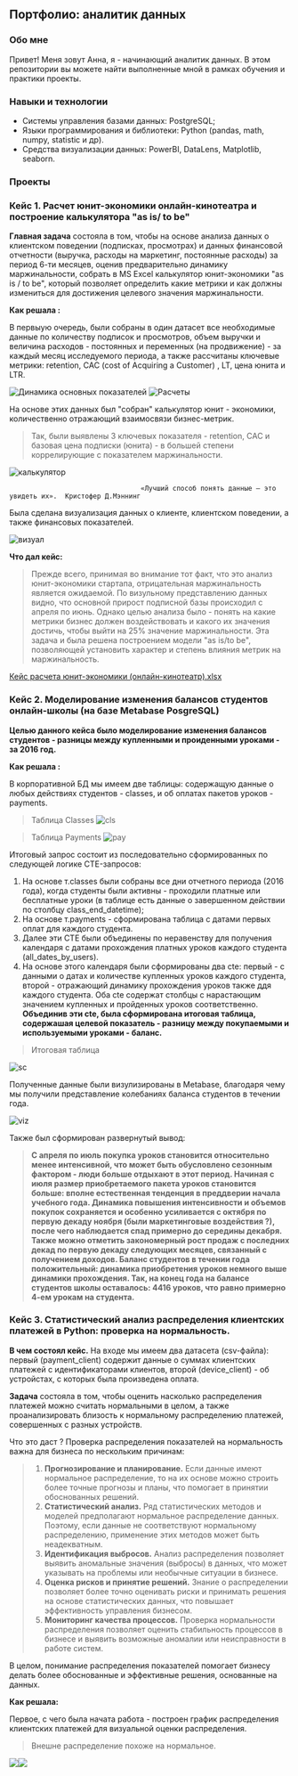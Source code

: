 ## Портфолио: аналитик данных
### Обо мне 

Привет! Меня зовут Анна, я - начинающий аналитик данных. 
В этом репозитории вы можете найти выполненные мной в рамках обучения и практики проекты.
<br>

### Навыки и технологии
- Системы управления базами данных: PostgreSQL;
- Языки программирования и библиотеки: Python (pandas, math, numpy, statistic и др).
- Средства визуализации данных: PowerBI, DataLens, Matplotlib, seaborn.

### Проекты 

### <p>  Кейс 1.  Расчет юнит-экономики онлайн-кинотеатра и построение калькулятора "as is/ to be" </p>

 __Главная задача__  состояла в том, чтобы на основе анализа данных о клиентском поведении (подписках, просмотрах) и данных финансовой отчетности (выручка, расходы на маркетинг, постоянные расходы) за период 6-ти месяцев, оценив предварительно динамику маржинальности, собрать в MS Excel калькулятор юнит-экономики "as is / to be", который позволяет определить какие метрики и как должны измениться для достижения целевого значения маржинальности. 
  
 __Как решала :__
<p> В первыую очередь, были собраны в один датасет все необходимые данные по количеству подписок и просмотров, объем выручки и величина расходов - постоянных и переменных (на продвижение) - за каждый месяц исследуемого периода, а также рассчитаны ключевые метрики: retention, CAC (cost of Acquiring a Customer) , LT, цена юнита и LTR. </p>

![Динамика основных показателей](/screen.png)
![Расчеты](/scr.png)
<p> На основе этих данных был "собран" калькулятор юнит - экономики, количественно отражающий взаимосвязи бизнес-метрик.</p>

> Так, были выявлены 3 ключевых показателя - retention, CAC и базовая цена подписки (юнита)  - в большей степени коррелирующие с показателем маржинальности. 


![калькулятор](/calcul.png)

                                     «Лучший способ понять данные — это увидеть их».  Кристофер Д.Мэннинг  
                                                                 
<p> Была сделана визуализация данных о клиенте, клиентском поведении, а также финансовых показателей. </p> 

![визуал](/vis.png)

__Что дал кейс:__
> Прежде всего, принимая во внимание тот факт, что это анализ юнит-экономики стартапа, отрицательная маржинальность является ожидаемой. По визульному представлению данных видно, что основной прирост подписной базы происходил с апреля по июнь.
> Однако целью анализа было - понять на какие метрики бизнес должен воздействовать и какого их значения достичь, чтобы выйти на 25% значение маржинальности. Эта задача и была решена построением модели "as is/to be", позволяющей установить характер и степень влияния метрик на маржинальность.

[Кейс расчета юнит-экономики (онлайн-кинотеатр).xlsx](https://docs.google.com/spreadsheets/d/14qiEvgaeAUXFlnwXWmeKxus-luSW6EK8/edit?usp=drive_link&ouid=102005071882917500790&rtpof=true&sd=true)

### <p> Кейс 2.  Моделирование изменения балансов студентов онлайн-школы (на базе Metabase PosgreSQL) </p> 

 
 __Целью данного кейса было моделирование изменения балансов студентов - разницы между купленными и проиденными уроками - за 2016 год.__

 __Как решала :__
<p> В корпоративной БД мы имеем две таблицы: содержащую данные о любых действиях студентов - classes, и об оплатах пакетов уроков - payments.</p>

> Таблица Classes
![cls](/classes.png)

> Таблица Payments
![pay](/paym.png)

<p> Итоговый запрос состоит из последовательно сформированных по следующей логике CTE-запросов: </p>

1. На основе т.classes были собраны все дни отчетного периода (2016 года), когда студенты были активны - проходили платные или бесплатные уроки (в таблице есть данные о завершенном действии по столбцу class_end_datetime);
2. На основе т.payments - сформирована таблица с датами первых оплат для каждого студента.
3. Далее эти CTE были объединены по неравенству для получения календаря с датами прохождения платных уроков каждого студента (all_dates_by_users). 
4. На основе этого календаря были сформированы два cte: первый - с данными о датах и количестве купленных уроков каждого студента, второй - отражающий динамику прохождения уроков также ддя каждого студента. Оба cte содержат столбцы с нарастающим значением купленных и пройденных уроков соответственно.   
__Объединив эти cte, была сформирована итоговая таблица, содержашая целевой показатель - разницу между покупаемыми и используемыми уроками - баланс.__
   
> Итоговая таблица

![sс](/SqlV.png)
<p> Полученные данные были визулизированы в Metabase, благодаря чему мы получили представление колебаниях баланса студентов в течении года. </p>

![viz](/vizual.png)

Также был сформирован развернутый вывод:
 
 >__С апреля по июль покупка уроков становится относительно менее интенсивной, что может быть обусловлено сезонным фактором - люди больше отдыхают в этот период.  Начиная с июля  размер приобретаемого пакета уроков становится  больше: вполне естественная тенденция в преддверии начала учебного года.
   Динамика повышения интенсивности и объемов покупок  сохраняется и особенно усиливается с октября по первую декаду ноября (были маркетинговые воздействия ?), после чего наблюдается спад примерно до середины декабря.
   Также можно отметить закономерный рост продаж с последних декад по первую декаду следующих месяцев, связанный с получением доходов.
   Баланс студентов в течении года положительный: динамика приобретения  уроков немного выше динамики прохождения. Так, на конец года на балансе студентов школы оставалось: 4416 уроков,  что равно примерно 4-ем урокам на студента.__

### <p> Кейс 3.  Статистический анализ распределения клиентских платежей в Python: проверка на нормальность. </p>

 
 __В чем состоял кейс.__ На входе мы имеем два датасета (csv-файла): первый (payment_client) содержит данные о суммах клиентских платежей с идентификаторами клиентов, второй (device_client) - об устройстах, с которых была произведена оплата. 
 
 __Задача__ состояла в том, чтобы оценить насколько распределения платежей можно считать нормальными в целом, а также проанализировать близость к нормальному распределению платежей, совершенных с разных устройств.
  <p> Что это даст ? Проверка распределения показателей на нормальность важна для бизнеса по нескольким причинам:</p>

>1. __Прогнозирование и планирование.__ Если данные имеют нормальное распределение, то на их основе можно строить более точные прогнозы и планы, что помогает в принятии обоснованных решений.
>2. __Статистический анализ.__ Ряд статистических методов и моделей предполагают нормальное распределение данных. Поэтому, если данные не соответствуют нормальному распределению, применение этих методов может быть неадекватным.
>3. __Идентификация выбросов.__ Анализ распределения позволяет выявить аномальные значения (выбросы) в данных, что может указывать на проблемы или необычные ситуации в бизнесе.
>4. __Оценка рисков и принятие решений.__ Знание о распределении позволяет более точно оценивать риски и принимать решения на основе статистических данных, что повышает эффективность управления бизнесом.
>5. __Мониторинг качества процессов.__ Проверка нормальности распределения позволяет оценить стабильность процессов в бизнесе и выявить возможные аномалии или неисправности в работе систем.
   
В целом, понимание распределения показателей помогает бизнесу делать более обоснованные и эффективные решения, основанные на данных.

<p></p>
<p></p>

__Как решала:__

<p> Первое, с чего была начата работа - построен график распределения клиентских платежей для визуальной оценки распределения.</p>

>Внешне распределение похоже на нормальное.

![](/py11.png)![](/py2.png)





